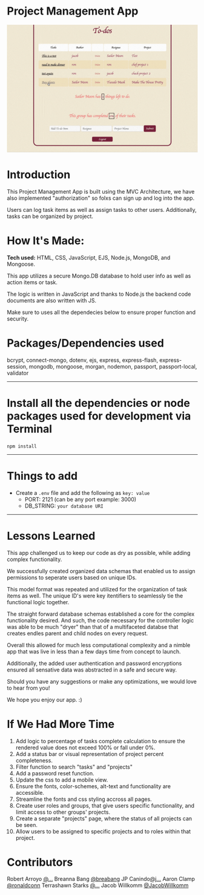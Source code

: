 # Project Management App

![gif of app in action](https://github.com/JacobWillkomm/project-management-mvc/blob/main/grouptodo.gif)

# Introduction

This Project Management App is built using the MVC Architecture, we have also implemented "authorization" so folxs can sign up and log into the app. 

Users can log task items as well as assign tasks to other users. Additionally, tasks can be organized by project. 

# How It's Made:
**Tech used:** HTML, CSS, JavaScript, EJS, Node.js, MongoDB, and Mongoose.

This app utilizes a secure Mongo.DB database to hold user info as well as action items or task.

The logic is written in JavaScript and thanks to Node.js the backend code documents are also written with JS.

Make sure to uses all the dependecies below to ensure proper function and security.


# Packages/Dependencies used 

bcrypt, connect-mongo, dotenv, ejs, express, express-flash, express-session, mongodb, mongoose, morgan, nodemon, passport, passport-local, validator

---

# Install all the dependencies or node packages used for development via Terminal

`npm install` 

---

# Things to add

- Create a `.env` file and add the following as `key: value` 
  - PORT: 2121 (can be any port example: 3000) 
  - DB_STRING: `your database URI` 
 ---

 
# Lessons Learned

This app challenged us to keep our code as dry as possible, while adding complex functionality. 

We successfully created organized data schemas that enabled us to assign permissions to seperate users based on unique IDs. 

This model format was repeated and utilized for the organization of task items as well. The unique ID's were key itentifiers to seamlessly tie the functional logic together. 

The straight forward database schemas established a core for the complex functionality desired. And such, the code necessary for the controller logic was able to be much "dryer" than that of a multifaceted databse that creates endles parent and child nodes on every request. 

Overall this allowed for much less computational complexity and a nimble app that was live in less than a few days time from concept to launch.

Additionally, the added user authentication and password encryptions ensured all sensative data was abstracted in a safe and secure way.

Should you have any suggestions or make any optimizations, we would love to hear from you!

We hope you enjoy our app. :)


# If We Had More Time

1) Add logic to percentage of tasks complete calculation to ensure the rendered value does not exceed 100% or fall under 0%.
2) Add a status bar or visual representation of project percent completeness.
3) Filter function to search "tasks" and "projects"
4) Add a password reset function.
5) Update the css to add a mobile view.
6) Ensure the fonts, color-schemes, alt-text and functionality are accessible.
7) Streamline the fonts and css styling accross all pages.
8) Create user roles and groups, that give users specific functionality, and limit access to other groups' projects.
9) Create a separate "projects" page, where the status of all projects can be seen.
10) Allow users to be assigned to specific projects and to roles within that project.
   

# Contributors

Robert Arroyo [@...](https://github.com/...)
Breanna Bang [@breabang](https://github.com/breabang)
JP Canindo[@j...](https://github.com/...)
Aaron Clamp [@ronaldconn](https://github.com/ronaldconn)
Terrashawn Starks [@...](https://github.com/...)
Jacob Willkomm [@JacobWillkomm](https://github.com/JacobWillkomm)



